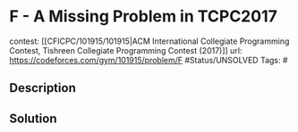 # F - A Missing Problem in TCPC2017

contest: [[CFICPC/101915/101915|ACM International Collegiate Programming Contest, Tishreen Collegiate Programming Contest (2017)]]
url: https://codeforces.com/gym/101915/problem/F
#Status/UNSOLVED
Tags: #

## Description

## Solution

